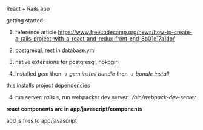 React + Rails app

getting started:

1) reference article https://www.freecodecamp.org/news/how-to-create-a-rails-project-with-a-react-and-redux-front-end-8b01e17a1db/

2) postgresql, rest in database.yml

3) native extensions for postgresql, nokogiri

3) installed <i>gem</i> then -> <i>gem install bundle</i> then -> <i>bundle install</i>

this installs project dependencies

4) run server: <i>rails s</i>, run webpacker dev server: <i>./bin/webpack-dev-server</i>

<strong>react components are in app/javascript/components</strong>

add js files to app/javascript
